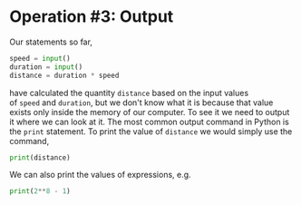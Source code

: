 # Operation #3: Output

Our statements so far,

```python
speed = input()
duration = input()
distance = duration * speed
```

have calculated the quantity `distance` based on the input values
of `speed` and `duration`, but we don't know what it is because that
value exists only inside the memory of our computer. To see it we need
to output it where we can look at it. The most common output command in
Python is the `print` statement. To print the value of `distance` we
would simply use the command,

```python
print(distance)
```

We can also print the values of expressions, e.g.

```python
print(2**8 - 1)
```